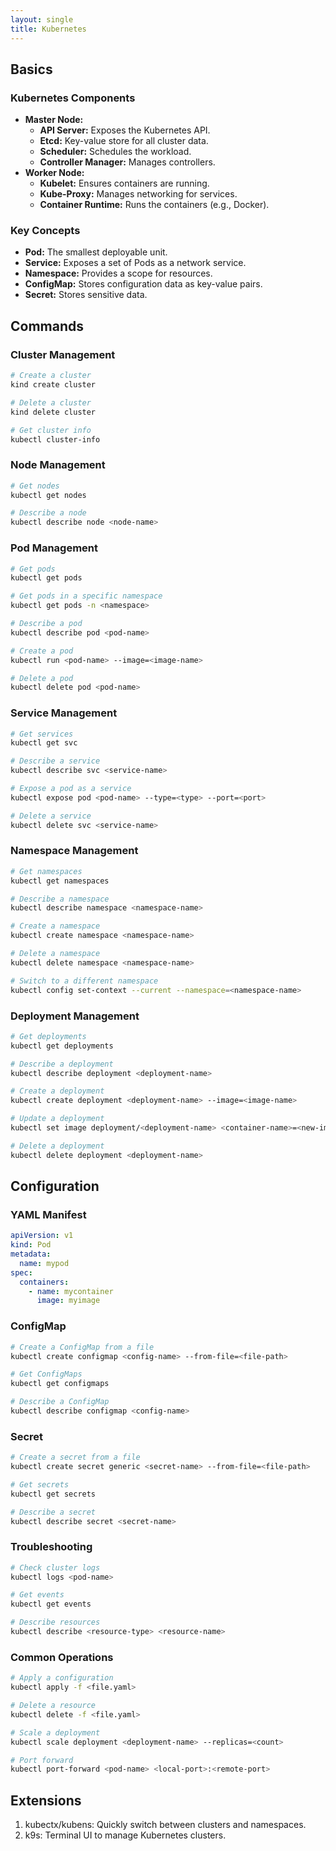 ```yaml
---
layout: single
title: Kubernetes
---
```


## Basics

### Kubernetes Components
- **Master Node:**
  - **API Server:** Exposes the Kubernetes API.
  - **Etcd:** Key-value store for all cluster data.
  - **Scheduler:** Schedules the workload.
  - **Controller Manager:** Manages controllers.
- **Worker Node:**
  - **Kubelet:** Ensures containers are running.
  - **Kube-Proxy:** Manages networking for services.
  - **Container Runtime:** Runs the containers (e.g., Docker).

### Key Concepts
- **Pod:** The smallest deployable unit.
- **Service:** Exposes a set of Pods as a network service.
- **Namespace:** Provides a scope for resources.
- **ConfigMap:** Stores configuration data as key-value pairs.
- **Secret:** Stores sensitive data.

## Commands

### Cluster Management
```sh
# Create a cluster
kind create cluster

# Delete a cluster
kind delete cluster

# Get cluster info
kubectl cluster-info
```

### Node Management
```sh
# Get nodes
kubectl get nodes

# Describe a node
kubectl describe node <node-name>
```

### Pod Management
```sh 
# Get pods
kubectl get pods

# Get pods in a specific namespace
kubectl get pods -n <namespace>

# Describe a pod
kubectl describe pod <pod-name>

# Create a pod
kubectl run <pod-name> --image=<image-name>

# Delete a pod
kubectl delete pod <pod-name>
```

### Service Management
```sh 
# Get services
kubectl get svc

# Describe a service
kubectl describe svc <service-name>

# Expose a pod as a service
kubectl expose pod <pod-name> --type=<type> --port=<port>

# Delete a service
kubectl delete svc <service-name>
```

### Namespace Management
```sh 
# Get namespaces
kubectl get namespaces

# Describe a namespace
kubectl describe namespace <namespace-name>

# Create a namespace
kubectl create namespace <namespace-name>

# Delete a namespace
kubectl delete namespace <namespace-name>

# Switch to a different namespace
kubectl config set-context --current --namespace=<namespace-name>
```

### Deployment Management
```sh 
# Get deployments
kubectl get deployments

# Describe a deployment
kubectl describe deployment <deployment-name>

# Create a deployment
kubectl create deployment <deployment-name> --image=<image-name>

# Update a deployment
kubectl set image deployment/<deployment-name> <container-name>=<new-image>

# Delete a deployment
kubectl delete deployment <deployment-name>
```

## Configuration

### YAML Manifest
```yaml
apiVersion: v1
kind: Pod
metadata:
  name: mypod
spec:
  containers:
    - name: mycontainer
      image: myimage
```

### ConfigMap
```sh 
# Create a ConfigMap from a file
kubectl create configmap <config-name> --from-file=<file-path>

# Get ConfigMaps
kubectl get configmaps

# Describe a ConfigMap
kubectl describe configmap <config-name>
```

### Secret
```sh 
# Create a secret from a file
kubectl create secret generic <secret-name> --from-file=<file-path>

# Get secrets
kubectl get secrets

# Describe a secret
kubectl describe secret <secret-name>
```

### Troubleshooting
```sh 
# Check cluster logs
kubectl logs <pod-name>

# Get events
kubectl get events

# Describe resources
kubectl describe <resource-type> <resource-name>
```

### Common Operations
```sh 
# Apply a configuration
kubectl apply -f <file.yaml>

# Delete a resource
kubectl delete -f <file.yaml>

# Scale a deployment
kubectl scale deployment <deployment-name> --replicas=<count>

# Port forward
kubectl port-forward <pod-name> <local-port>:<remote-port>
```

## Extensions
1. kubectx/kubens: Quickly switch between clusters and namespaces.
2. k9s: Terminal UI to manage Kubernetes clusters.
